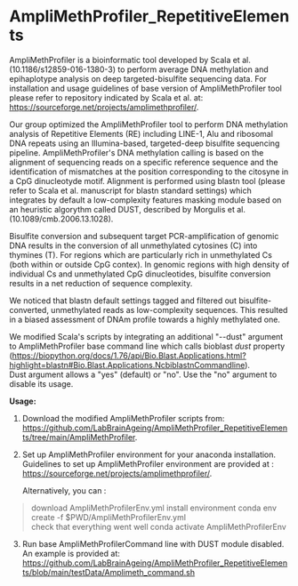 # AmpliMethProfiler_RepetitiveElements
AmpliMethProfiler is a bioinformatic tool developed by Scala et al. (10.1186/s12859-016-1380-3) to perform average DNA methylation and epihaplotype analysis on deep targeted-bisulfite sequencing data.
For installation and usage guidelines of base version of AmpliMethProfiler tool please refer to repository indicated by Scala et al. at: https://sourceforge.net/projects/amplimethprofiler/.

Our group optimized the AmpliMethProfiler tool to perform DNA methylation analysis of Repetitive Elements (RE) including LINE-1, Alu and ribosomal DNA repeats using an Illumina-based, targeted-deep bisulfite sequencing pipeline. 
AmpliMethProfiler's DNA methylation calling is based on the alignment of sequencing reads on a specific reference sequence and the identification of mismatches at the position corresponding to the citosyne in a CpG dinucleotyde motif. Alignment is performed using blastn tool (please refer to Scala et al. manuscript for blastn standard settings) which integrates by default a low-complexity features masking module based on an heuristic algorythm called DUST, described by Morgulis et al. (10.1089/cmb.2006.13.1028).   

Bisulfite conversion and subsequent target PCR-amplification of genomic DNA results in the conversion of all unmethylated cytosines (C) into thymines (T). 
For regions which are particularly rich in unmethylated Cs (both within or outside CpG contex). In genomic regions with high density of individual Cs and unmethylated CpG dinucleotides, bisulfite conversion results in a net reduction of sequence complexity.  

We noticed that blastn default settings tagged and filtered out bisulfite-converted, unmethylated reads as low-complexity sequences. This resulted in a biased assessment of DNAm profile towards a highly methylated one.  

We modified Scala's scripts by integrating an additional "--dust" argument to AmpliMethProfiler base command line which calls bioblast _dust_ property (https://biopython.org/docs/1.76/api/Bio.Blast.Applications.html?highlight=blastn#Bio.Blast.Applications.NcbiblastnCommandline).   
Dust argument allows a "yes" (default) or "no". Use the "no" argument to disable its usage.

**Usage:** 

1. Download the modified AmpliMethProfiler scripts from:
https://github.com/LabBrainAgeing/AmpliMethProfiler_RepetitiveElements/tree/main/AmpliMethProfiler.

2. Set up AmpliMethProfiler environment for your anaconda installation. Guidelines to set up AmpliMethProfiler environment are provided at : https://sourceforge.net/projects/amplimethprofiler/.  

    Alternatively, you can :
> download AmpliMethProfilerEnv.yml
> install environment
      conda env create -f $PWD/AmpliMethProfilerEnv.yml   
> check that everything went well
      conda activate AmpliMethProfilerEnv

3) Run base AmpliMethProfilerCommand line with DUST module disabled.  
An example is provided at: https://github.com/LabBrainAgeing/AmpliMethProfiler_RepetitiveElements/blob/main/testData/Amplimeth_command.sh
